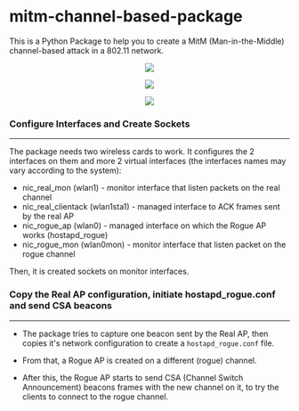 # mitm-channel-based-package

This is a Python Package to help you to create a MitM (Man-in-the-Middle) channel-based attack in a 802.11 network.

<p align="center">
  <img src="https://raw.githubusercontent.com/lucascouto/mitm-images/master/mitm.png">
</p>

<p align="center">
  <img src="https://raw.githubusercontent.com/lucascouto/mitm-images/master/mitm_2.png">
</p>

<p align="center">
  <img src="https://raw.githubusercontent.com/lucascouto/mitm-images/master/mitm_3.png">
</p>


### Configure Interfaces and Create Sockets
---

The package needs two wireless cards to work. It configures the 2 interfaces on them and more 2 virtual interfaces (the interfaces names may vary according to the system):

* nic_real_mon (wlan1) - monitor interface that listen packets on the real channel
* nic_real_clientack (wlan1sta1) - managed interface to ACK frames sent by the real AP
* nic_rogue_ap (wlan0) - managed interface on which the Rogue AP works (hostapd_rogue)
* nic_rogue_mon (wlan0mon) - monitor interface that listen packet on the rogue channel

Then, it is created sockets on  monitor interfaces.

### Copy the Real AP configuration, initiate hostapd_rogue.conf and send CSA beacons
---

* The package tries to capture one beacon sent by the Real AP, then copies it's network configuration to create a `hostapd_rogue.conf` file. 

* From that, a Rogue AP is created on a different (rogue) channel. 

* After this, the Rogue AP starts to send CSA (Channel Switch Announcement) beacons frames with the new channel on it, to try the clients to connect to the rogue channel.


